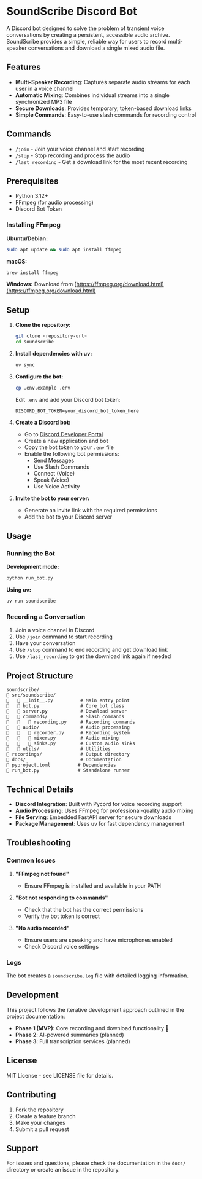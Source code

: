 # SoundScribe Discord Bot

A Discord bot designed to solve the problem of transient voice conversations by creating a persistent, accessible audio archive. SoundScribe provides a simple, reliable way for users to record multi-speaker conversations and download a single mixed audio file.

## Features

- **Multi-Speaker Recording**: Captures separate audio streams for each user in a voice channel
- **Automatic Mixing**: Combines individual streams into a single synchronized MP3 file
- **Secure Downloads**: Provides temporary, token-based download links
- **Simple Commands**: Easy-to-use slash commands for recording control

## Commands

- `/join` - Join your voice channel and start recording
- `/stop` - Stop recording and process the audio
- `/last_recording` - Get a download link for the most recent recording

## Prerequisites

- Python 3.12+
- FFmpeg (for audio processing)
- Discord Bot Token

### Installing FFmpeg

**Ubuntu/Debian:**
```bash
sudo apt update && sudo apt install ffmpeg
```

**macOS:**
```bash
brew install ffmpeg
```

**Windows:**
Download from [https://ffmpeg.org/download.html](https://ffmpeg.org/download.html)

## Setup

1. **Clone the repository:**
   ```bash
   git clone <repository-url>
   cd soundscribe
   ```

2. **Install dependencies with uv:**
   ```bash
   uv sync
   ```

3. **Configure the bot:**
   ```bash
   cp .env.example .env
   ```
   
   Edit `.env` and add your Discord bot token:
   ```
   DISCORD_BOT_TOKEN=your_discord_bot_token_here
   ```

4. **Create a Discord bot:**
   - Go to [Discord Developer Portal](https://discord.com/developers/applications)
   - Create a new application and bot
   - Copy the bot token to your `.env` file
   - Enable the following bot permissions:
     - Send Messages
     - Use Slash Commands
     - Connect (Voice)
     - Speak (Voice)
     - Use Voice Activity

5. **Invite the bot to your server:**
   - Generate an invite link with the required permissions
   - Add the bot to your Discord server

## Usage

### Running the Bot

**Development mode:**
```bash
python run_bot.py
```

**Using uv:**
```bash
uv run soundscribe
```

### Recording a Conversation

1. Join a voice channel in Discord
2. Use `/join` command to start recording
3. Have your conversation
4. Use `/stop` command to end recording and get download link
5. Use `/last_recording` to get the download link again if needed

## Project Structure

```
soundscribe/
   src/soundscribe/
      __init__.py          # Main entry point
      bot.py               # Core bot class
      server.py            # Download server
      commands/            # Slash commands
         recording.py     # Recording commands
      audio/               # Audio processing
         recorder.py      # Recording system
         mixer.py         # Audio mixing
         sinks.py         # Custom audio sinks
      utils/               # Utilities
   recordings/              # Output directory
   docs/                    # Documentation
   pyproject.toml          # Dependencies
   run_bot.py              # Standalone runner
```

## Technical Details

- **Discord Integration**: Built with Pycord for voice recording support
- **Audio Processing**: Uses FFmpeg for professional-quality audio mixing
- **File Serving**: Embedded FastAPI server for secure downloads
- **Package Management**: Uses uv for fast dependency management

## Troubleshooting

### Common Issues

1. **"FFmpeg not found"**
   - Ensure FFmpeg is installed and available in your PATH

2. **"Bot not responding to commands"**
   - Check that the bot has the correct permissions
   - Verify the bot token is correct

3. **"No audio recorded"**
   - Ensure users are speaking and have microphones enabled
   - Check Discord voice settings

### Logs

The bot creates a `soundscribe.log` file with detailed logging information.

## Development

This project follows the iterative development approach outlined in the project documentation:

- **Phase 1 (MVP)**: Core recording and download functionality 
- **Phase 2**: AI-powered summaries (planned)
- **Phase 3**: Full transcription services (planned)

## License

MIT License - see LICENSE file for details.

## Contributing

1. Fork the repository
2. Create a feature branch
3. Make your changes
4. Submit a pull request

## Support

For issues and questions, please check the documentation in the `docs/` directory or create an issue in the repository.